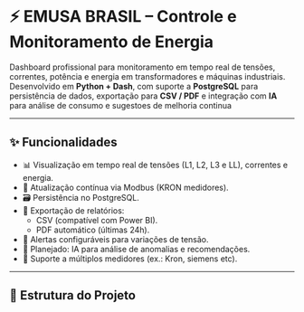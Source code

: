 # ⚡ EMUSA BRASIL – Controle e Monitoramento de Energia

Dashboard profissional para monitoramento em tempo real de tensões, correntes, potência e energia em transformadores e máquinas industriais.  
Desenvolvido em **Python + Dash**, com suporte a **PostgreSQL** para persistência de dados, exportação para **CSV / PDF** e integração  com **IA** para análise de consumo e sugestoes de melhoria continua 

---

## ✨ Funcionalidades

- 📊 Visualização em tempo real de tensões (L1, L2, L3 e LL), correntes e energia.
- 🔄 Atualização contínua via Modbus (KRON medidores).
- 🗃 Persistência no PostgreSQL.
- 📑 Exportação de relatórios:
  - CSV (compatível com Power BI).
  - PDF automático (últimas 24h).
- 🔔 Alertas configuráveis para variações de tensão.
- 🤖 Planejado: IA para análise de anomalias e recomendações.
- 🔌 Suporte a múltiplos medidores (ex.: Kron, siemens etc).

---

## 📂 Estrutura do Projeto


